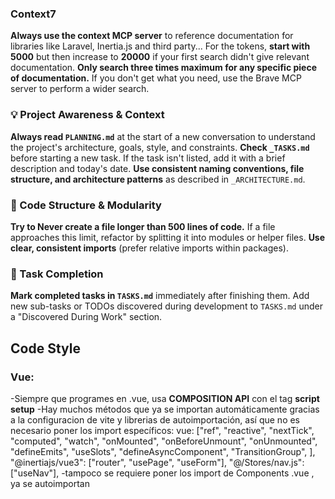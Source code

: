 ### Context7
**Always use the context MCP server** to reference documentation for libraries like Laravel, Inertia.js and third party...
For the tokens, **start with 5000** but then increase to **20000** if your first search didn't give relevant documentation.
**Only search three times maximum for any specific piece of documentation.** If you don't get what you need, use the Brave MCP server to perform a wider search.

### 💡 Project Awareness & Context
**Always read `PLANNING.md`** at the start of a new conversation to understand the project's architecture, goals, style, and constraints.
**Check `_TASKS.md`** before starting a new task. If the task isn't listed, add it with a brief description and today's date.
**Use consistent naming conventions, file structure, and architecture patterns** as described in `_ARCHITECTURE.md`.

### 🧱 Code Structure & Modularity
**Try to Never create a file longer than 500 lines of code.** If a file approaches this limit, refactor by splitting it into modules or helper files.
**Use clear, consistent imports** (prefer relative imports within packages).

### 🚀 Task Completion
**Mark completed tasks in `TASKS.md`** immediately after finishing them.
Add new sub-tasks or TODOs discovered during development to `TASKS.md` under a "Discovered During Work" section.

## Code Style
### Vue: 
-Siempre que programes en .vue, usa **COMPOSITION API** con el tag **script setup**
-Hay muchos métodos que ya se importan automáticamente gracias a la configuracion de vite y librerias de autoimportación, así que no es necesario poner los import específicos:
    vue:   ["ref",
            "reactive",
            "nextTick",
            "computed",
            "watch",
            "onMounted",
            "onBeforeUnmount",
            "onUnmounted",
            "defineEmits",
            "useSlots",
            "defineAsyncComponent",
            "TransitionGroup",
          ],
          "@inertiajs/vue3": ["router", "usePage", "useForm"],
          "@/Stores/nav.js": ["useNav"],
-tampoco se requiere poner los import de Components .vue , ya se autoimportan
